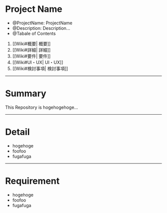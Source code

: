 Project Name
======================

* @ProjectName:            ProjectName
* @Description:            Description...
* @Tabale of Contents  

1. [[Wiki#概要| 概要]]
1. [[Wiki#詳細| 詳細]]
1. [[Wiki#要件| 要件]]
1. [[Wiki#UI・UX| UI・UX]]
1. [[Wiki#検討事項| 検討事項]]

---

# Summary

This Repository is hogehogehoge...

---

# Detail

* hogehoge
* foofoo
* fugafuga

---

# Requirement

* hogehoge
* foofoo
* fugafuga
